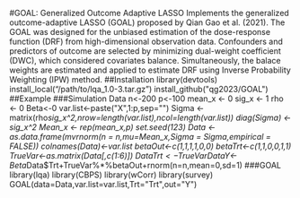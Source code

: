 #GOAL: Generalized Outcome Adaptive LASSO
Implements the generalized outcome-adaptive LASSO (GOAL) proposed by Qian Gao et al. (2021). The GOAL was designed for the unbiased estimation of the dose-response function (DRF) from high-dimensional observation data. Confounders and predictors of outcome are selected by minimizing dual-weight coefficient (DWC), which considered covariates balance. Simultaneously, the balace weights are estimated and applied to estimate DRF using Inverse Probability Weighting (IPW) method.
##Installation
library(devtools)
install_local(“/path/to/lqa_1.0-3.tar.gz”)
install_github("qg2023/GOAL")
##Example
###Simulation Data
n<-200
p<-100
mean_x <- 0 
sig_x <- 1
rho <- 0
Beta<-0
var.list<-paste("X",1:p,sep="")
Sigma <- matrix(rho*sig_x^2,nrow=length(var.list),ncol=length(var.list)) 
diag(Sigma) <- sig_x^2
Mean_x <- rep(mean_x,p)
set.seed(123)
Data <- as.data.frame(mvrnorm(n = n,mu=Mean_x,Sigma = Sigma,empirical = FALSE))
colnames(Data)<-var.list
betaOut<-c(1,1,1,1,0,0)
betaTrt<-c(1,1,0,0,1,1)
TrueVar<-as.matrix(Data[,c(1:6)])
Data$Trt<-TrueVar%*%betaTrt+rnorm(n=n,mean=0,sd=1)
Data$Y<-Beta*Data$Trt+TrueVar%*%betaOut+rnorm(n=n,mean=0,sd=1) 
###GOAL
library(lqa)
library(CBPS)
library(wCorr)
library(survey)
GOAL(data=Data,var.list=var.list,Trt="Trt",out="Y")
